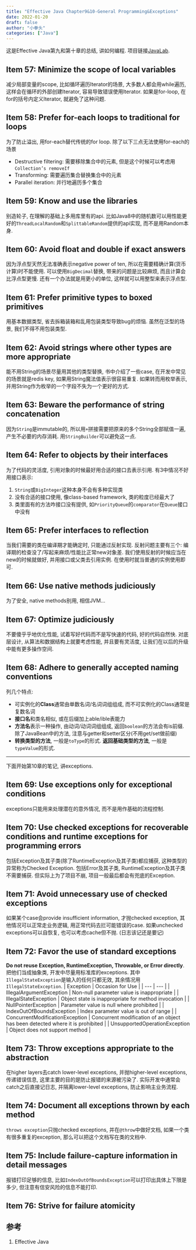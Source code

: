 ```yaml
---
title: "Effective Java Chapter9&10-General Programming&Exceptions"
date: 2022-01-20
draft: false
author: "小拳头"
categories: ["Java"]
---
```


这是Effective Java第九和第十章的总结, 讲如何编程. 项目链接[JavaLab](https://github.com/huanruiz/JavaLab).

## Item 57: Minimize the scope of local variables
减少局部变量的scope, 比如循环遍历Iterator的场景, 大多数人都会用while遍历, 这样会在循环的外部创建Iterator, 容易导致错误使用Iterator. 如果是for-loop, 在for的括号内定义Iterator, 就避免了这种问题.

## Item 58: Prefer for-each loops to traditional for loops
为了防止溢出, 用for-each替代传统的for loop. 除了以下三点无法使用for-each的场景
- Destructive filtering: 需要移除集合中的元素, 但是这个时候可以考虑用`Collection’s removeIf`
- Transforming: 需要遍历集合替换集合中的元素
- Parallel iteration: 并行地遍历多个集合

## Item 59: Know and use the libraries
别造轮子, 在理解的基础上多用库里有的api. 比如Java8中的随机数可以用性能更好的`ThreadLocalRandom`和`SplittableRandom`提供的api实现, 而不是用Random本身. 

## Item 60: Avoid float and double if exact answers
因为浮点型天然无法准确表示negative power of ten, 所以在需要精确计算(货币计算)时不能使用. 可以使用`BigDecimal`替换, 带来的问题是比较麻烦, 而且计算会比浮点型更慢. 还有一个办法就是用更小的单位, 这样就可以用整型来表示浮点型.

## Item 61: Prefer primitive types to boxed primitives
用基本数据类型, 省去拆箱装箱和乱用包装类型导致bug的烦恼. 虽然在泛型的场景, 我们不得不用包装类型.

## Item 62: Avoid strings where other types are more appropriate
能不用String的场景尽量用其他的类型替换, 书中介绍了一些case, 在开发中常见的场景就是redis key, 如果用String魔法值表示很容易重复. 如果转而用枚举表示, 并用String作为枚举的一个字段不失为一个更好的方式.

## Item 63: Beware the performance of string concatenation
因为`String`是immutable的, 所以用`+`拼接需要把原来的多个String全部赋值一遍, 产生不必要的内存消耗. 用`StringBuilder`可以避免这一点.

## Item 64: Refer to objects by their interfaces
为了代码的灵活度, 引用对象的时候最好用合适的接口去表示引用. 有3中情况不好用接口表示:
1. `String`或`BigInteger`这种本身不会有多种实现类
2. 没有合适的接口使用, 像class-based framework, 类的粒度已经最大了
3. 类里面有的方法咋接口没有提供, 如`PriorityQueue`的`comparator`在`Queue`接口中没有

## Item 65: Prefer interfaces to reflection
当我们需要的类在编译期才能确定时, 只能通过反射实现. 反射问题主要有三个: 编译期的检查没了/写起来麻烦/性能比正常new对象差. 我们使用反射的时候应当在new的时候就做好, 并用接口或父类去引用实例. 在使用时就当普通的实例使用即可.

## Item 66: Use native methods judiciously
为了安全, native methods别用, 相信JVM...

## Item 67: Optimize judiciously
不要傻乎乎地优化性能, 试着写好代码而不是写快速的代码, 好的代码自然快. 对底层设计, 从算法和数据结构上就要考虑性能, 并且要有灵活度, 让我们在以后的升级中能有更多操作空间.

## Item 68: Adhere to generally accepted naming conventions
列几个特点:
- 可实例化的**Class**通常由单数名词/名词词组组成, 而不可实例化的Class通常是复数名词
- **接口名**和类名相似, 或在后缀加上able/ible表能力
- **方法名**表示一种操作, 由动词/动词词组组成, 返回`boolean`的方法会有is前缀. 除了JavaBean中的方法, 注意与getter和setter区分(不用get/set做前缀)
- **转换类型的方法**, 一般是`toType`的形式. **返回基础类型的方法**, 一般是`typeValue`的形式. 

---

下面开始第10章的笔记, 讲exceptions.

## Item 69: Use exceptions only for exceptional conditions
exceptions只能用来处理潜在的意外情况, 而不是用作基础的流程控制.

## Item 70: Use checked exceptions for recoverable conditions and runtime exceptions for programming errors
包括Exception及其子类(除了RuntimeException及其子类)都应捕获, 这种类型的异常称为Checked Exception. 包括Error及其子类, RuntimeException及其子类不需要捕获. 但实际上为了项目不崩, 项目一般最后都会有兜底的Exception.

## Item 71: Avoid unnecessary use of checked exceptions
如果某个case会provide insufficient information, 才抛checked exception, 其他情况可以正常走业务逻辑, 用正常代码去拦可能错误的case. 如果unchecked exceptions可以自恢复, 也可以考虑cache但不抛. (日志该记还是要记)

## Item 72: Favor the use of standard exceptions
**Do not reuse Exception, RuntimeException, Throwable, or Error directly**. 把他们当成抽象类, 开发中尽量用标准库的exceptions. 其中`IllegalStateException`是输入的任何只都无效, 其余情况用`IllegalStateException`.
| Exception | Occasion for Use |
| --- | --- |
| IllegalArgumentException | Non-null parameter value is inappropriate |
| IllegalStateException | Object state is inappropriate for method invocation |
| NullPointerException | Parameter value is null where prohibited |
| IndexOutOfBoundsException | Index parameter value is out of range |
| ConcurrentModificationException | Concurrent modification of an object has been detected where it is prohibited |
| UnsupportedOperationException | Object does not support method |

## Item 73: Throw exceptions appropriate to the abstraction
在higher layers去catch lower-level exceptions, 并抛higher-level exceptions, 传递错误信息, 这里主要的目的是防止报错的来源被污染了. 实际开发中通常会catch之后直接记日志, 并隔离lower-level exceptions, 防止影响主业务流程.

## Item 74: Document all exceptions thrown by each method
`throws exception`只抛checked exceptions, 并在`@throw`中做好文档, 如果一个类有很多重复的exception, 那么可以把这个文档写在类的文档中.

## Item 75: Include failure-capture information in detail messages
报错打印足够的信息, 比如`IndexOutOfBoundsException`可以打印出具体上下限是多少, 但注意有信安风险的信息不能打印.

## Item 76: Strive for failure atomicity


## 参考
1. Effective Java